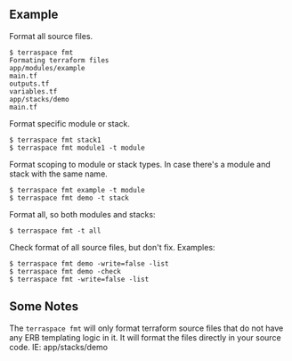 ## Example

Format all source files.

    $ terraspace fmt
    Formating terraform files
    app/modules/example
    main.tf
    outputs.tf
    variables.tf
    app/stacks/demo
    main.tf

Format specific module or stack.

    $ terraspace fmt stack1
    $ terraspace fmt module1 -t module

Format scoping to module or stack types. In case there's a module and stack with the same name.

    $ terraspace fmt example -t module
    $ terraspace fmt demo -t stack

Format all, so both modules and stacks:

    $ terraspace fmt -t all

Check format of all source files, but don't fix. Examples:

    $ terraspace fmt demo -write=false -list
    $ terraspace fmt demo -check
    $ terraspace fmt -write=false -list

## Some Notes

The `terraspace fmt` will only format terraform source files that do not have any ERB templating logic in it. It will format the files directly in your source code. IE: app/stacks/demo
